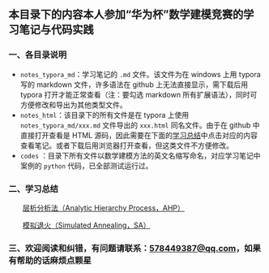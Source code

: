 ## 本目录下的内容本人参加“华为杯”数学建模竞赛的学习笔记与代码实践

### 一、各目录说明

- `notes_typora_md`：学习笔记的 `.md` 文件。该文件为在 windows 上用 typora 写的 markdown 文件，许多语法在 github 上无法直接显示，需下载后用 typora 打开才能正常查看（注：要勾选 markdown 所有扩展语法），同时可方便修改和导出为其他类型文件。
- `notes_html`：该目录下的所有文件是在 typora 上使用 `notes_typora_md/xxx.md` 文件导出的 `xxx.html` 同名文件。由于在 github 中直接打开查看是 HTML 源码，因此需要在下面的[学习总结](#二学习总结)中点击对应的内容查看笔记。或者下载后用浏览器打开查看，但这类文件不方便修改。
- `codes` ：目录下所有文件以数学建模方法的英文名缩写命名，对应学习笔记中案例的 `python` 代码，已全部测试运行过。

### 二、学习总结

&emsp;&emsp;[层析分析法（Analytic Hierarchy Process，AHP）][1]

&emsp;&emsp;[模拟退火（Simulated Annealing，SA）][6]

[1]:https://anesck.github.io/math_modeling_contest/notes_html/层次分析法.html	"查看笔记"
[6]:https://anesck.github.io/math_modeling_contest/notes_html/模拟退火.html	"查看笔记"

### 三、欢迎阅读和纠错，有问题请联系：<578449387@qq.com>，如果有帮助的话麻烦点颗星